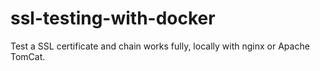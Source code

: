 # ssl-testing-with-docker
Test a SSL certificate and chain works fully, locally with nginx or Apache TomCat.
